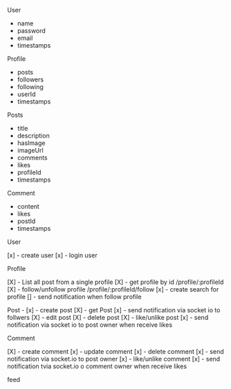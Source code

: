 User
  - name
  - password
  - email
  - timestamps

Profile
  - posts
  - followers
  - following
  - userId
  - timestamps

Posts
 - title
 - description
 - hasImage
 - imageUrl
 - comments
 - likes
 - profileId
 - timestamps

 Comment
  - content
  - likes
  - postId
  - timestamps

User

[x] - create user
[x] - login user

Profile

[X] - List all post from a single profile
[X] - get profile by id /profile/:profileId
[X] - follow/unfollow profile /profile/:profileId/follow
[x] - create search for profile
[] - send notification when follow profile

Post -
[x] - create post
[X] - get Post 
[x] - send notification via socket io to follwers
[X] - edit post
[X] - delete post
[X] - like/unlike post
[x] - send notification via socket io to post owner when receive likes

Comment

[X] - create comment
[x] - update comment
[x] - delete comment
[x] - send notification via socket.io to post owner
[x] - like/unlike comment
[x] - send notification tvia socket.io o comment owner when receive likes 

feed